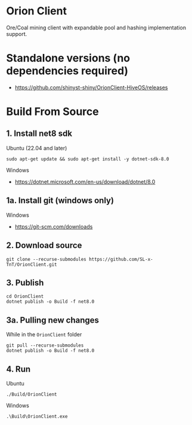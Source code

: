 # Orion Client

Ore/Coal mining client with expandable pool and hashing implementation support.

# Standalone versions (no dependencies required)
- https://github.com/shinyst-shiny/OrionClient-HiveOS/releases
  
# Build From Source

## 1. Install net8 sdk 
Ubuntu (22.04 and later)
```
sudo apt-get update && sudo apt-get install -y dotnet-sdk-8.0
```
Windows
- https://dotnet.microsoft.com/en-us/download/dotnet/8.0

## 1a. Install git (windows only)
Windows
- https://git-scm.com/downloads

## 2. Download source
```
git clone --recurse-submodules https://github.com/SL-x-TnT/OrionClient.git
```

## 3. Publish
```
cd OrionClient
dotnet publish -o Build -f net8.0
```

## 3a. Pulling new changes
While in the `OrionClient` folder
```
git pull --recurse-submodules
dotnet publish -o Build -f net8.0
```

## 4. Run
Ubuntu
```
./Build/OrionClient
```

Windows
```
.\Build\OrionClient.exe
```
